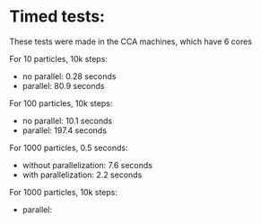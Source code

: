 
# Timed tests:
These tests were made in the CCA machines, which have 6 cores

For 10 particles, 10k steps:
- no parallel: 0.28 seconds
- parallel: 80.9 seconds

For 100 particles, 10k steps:
- no parallel: 10.1 seconds
- parallel: 197.4 seconds

For 1000 particles, 0.5 seconds:

- without parallelization: 7.6 seconds
- with parallelization: 2.2 seconds

For 1000 particles, 10k steps:
- parallel: 

